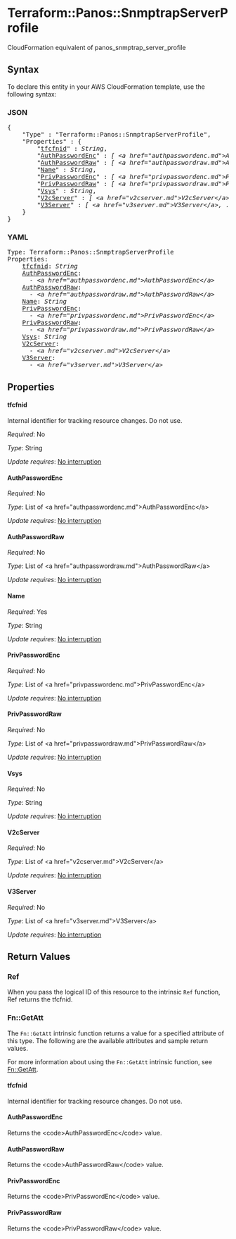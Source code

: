 # Terraform::Panos::SnmptrapServerProfile

CloudFormation equivalent of panos_snmptrap_server_profile

## Syntax

To declare this entity in your AWS CloudFormation template, use the following syntax:

### JSON

<pre>
{
    "Type" : "Terraform::Panos::SnmptrapServerProfile",
    "Properties" : {
        "<a href="#tfcfnid" title="tfcfnid">tfcfnid</a>" : <i>String</i>,
        "<a href="#authpasswordenc" title="AuthPasswordEnc">AuthPasswordEnc</a>" : <i>[ &lt;a href=&#34;authpasswordenc.md&#34;&gt;AuthPasswordEnc&lt;/a&gt;, ... ]</i>,
        "<a href="#authpasswordraw" title="AuthPasswordRaw">AuthPasswordRaw</a>" : <i>[ &lt;a href=&#34;authpasswordraw.md&#34;&gt;AuthPasswordRaw&lt;/a&gt;, ... ]</i>,
        "<a href="#name" title="Name">Name</a>" : <i>String</i>,
        "<a href="#privpasswordenc" title="PrivPasswordEnc">PrivPasswordEnc</a>" : <i>[ &lt;a href=&#34;privpasswordenc.md&#34;&gt;PrivPasswordEnc&lt;/a&gt;, ... ]</i>,
        "<a href="#privpasswordraw" title="PrivPasswordRaw">PrivPasswordRaw</a>" : <i>[ &lt;a href=&#34;privpasswordraw.md&#34;&gt;PrivPasswordRaw&lt;/a&gt;, ... ]</i>,
        "<a href="#vsys" title="Vsys">Vsys</a>" : <i>String</i>,
        "<a href="#v2cserver" title="V2cServer">V2cServer</a>" : <i>[ &lt;a href=&#34;v2cserver.md&#34;&gt;V2cServer&lt;/a&gt;, ... ]</i>,
        "<a href="#v3server" title="V3Server">V3Server</a>" : <i>[ &lt;a href=&#34;v3server.md&#34;&gt;V3Server&lt;/a&gt;, ... ]</i>
    }
}
</pre>

### YAML

<pre>
Type: Terraform::Panos::SnmptrapServerProfile
Properties:
    <a href="#tfcfnid" title="tfcfnid">tfcfnid</a>: <i>String</i>
    <a href="#authpasswordenc" title="AuthPasswordEnc">AuthPasswordEnc</a>: <i>
      - &lt;a href=&#34;authpasswordenc.md&#34;&gt;AuthPasswordEnc&lt;/a&gt;</i>
    <a href="#authpasswordraw" title="AuthPasswordRaw">AuthPasswordRaw</a>: <i>
      - &lt;a href=&#34;authpasswordraw.md&#34;&gt;AuthPasswordRaw&lt;/a&gt;</i>
    <a href="#name" title="Name">Name</a>: <i>String</i>
    <a href="#privpasswordenc" title="PrivPasswordEnc">PrivPasswordEnc</a>: <i>
      - &lt;a href=&#34;privpasswordenc.md&#34;&gt;PrivPasswordEnc&lt;/a&gt;</i>
    <a href="#privpasswordraw" title="PrivPasswordRaw">PrivPasswordRaw</a>: <i>
      - &lt;a href=&#34;privpasswordraw.md&#34;&gt;PrivPasswordRaw&lt;/a&gt;</i>
    <a href="#vsys" title="Vsys">Vsys</a>: <i>String</i>
    <a href="#v2cserver" title="V2cServer">V2cServer</a>: <i>
      - &lt;a href=&#34;v2cserver.md&#34;&gt;V2cServer&lt;/a&gt;</i>
    <a href="#v3server" title="V3Server">V3Server</a>: <i>
      - &lt;a href=&#34;v3server.md&#34;&gt;V3Server&lt;/a&gt;</i>
</pre>

## Properties

#### tfcfnid

Internal identifier for tracking resource changes. Do not use.

_Required_: No

_Type_: String

_Update requires_: [No interruption](https://docs.aws.amazon.com/AWSCloudFormation/latest/UserGuide/using-cfn-updating-stacks-update-behaviors.html#update-no-interrupt)

#### AuthPasswordEnc

_Required_: No

_Type_: List of &lt;a href=&#34;authpasswordenc.md&#34;&gt;AuthPasswordEnc&lt;/a&gt;

_Update requires_: [No interruption](https://docs.aws.amazon.com/AWSCloudFormation/latest/UserGuide/using-cfn-updating-stacks-update-behaviors.html#update-no-interrupt)

#### AuthPasswordRaw

_Required_: No

_Type_: List of &lt;a href=&#34;authpasswordraw.md&#34;&gt;AuthPasswordRaw&lt;/a&gt;

_Update requires_: [No interruption](https://docs.aws.amazon.com/AWSCloudFormation/latest/UserGuide/using-cfn-updating-stacks-update-behaviors.html#update-no-interrupt)

#### Name

_Required_: Yes

_Type_: String

_Update requires_: [No interruption](https://docs.aws.amazon.com/AWSCloudFormation/latest/UserGuide/using-cfn-updating-stacks-update-behaviors.html#update-no-interrupt)

#### PrivPasswordEnc

_Required_: No

_Type_: List of &lt;a href=&#34;privpasswordenc.md&#34;&gt;PrivPasswordEnc&lt;/a&gt;

_Update requires_: [No interruption](https://docs.aws.amazon.com/AWSCloudFormation/latest/UserGuide/using-cfn-updating-stacks-update-behaviors.html#update-no-interrupt)

#### PrivPasswordRaw

_Required_: No

_Type_: List of &lt;a href=&#34;privpasswordraw.md&#34;&gt;PrivPasswordRaw&lt;/a&gt;

_Update requires_: [No interruption](https://docs.aws.amazon.com/AWSCloudFormation/latest/UserGuide/using-cfn-updating-stacks-update-behaviors.html#update-no-interrupt)

#### Vsys

_Required_: No

_Type_: String

_Update requires_: [No interruption](https://docs.aws.amazon.com/AWSCloudFormation/latest/UserGuide/using-cfn-updating-stacks-update-behaviors.html#update-no-interrupt)

#### V2cServer

_Required_: No

_Type_: List of &lt;a href=&#34;v2cserver.md&#34;&gt;V2cServer&lt;/a&gt;

_Update requires_: [No interruption](https://docs.aws.amazon.com/AWSCloudFormation/latest/UserGuide/using-cfn-updating-stacks-update-behaviors.html#update-no-interrupt)

#### V3Server

_Required_: No

_Type_: List of &lt;a href=&#34;v3server.md&#34;&gt;V3Server&lt;/a&gt;

_Update requires_: [No interruption](https://docs.aws.amazon.com/AWSCloudFormation/latest/UserGuide/using-cfn-updating-stacks-update-behaviors.html#update-no-interrupt)

## Return Values

### Ref

When you pass the logical ID of this resource to the intrinsic `Ref` function, Ref returns the tfcfnid.

### Fn::GetAtt

The `Fn::GetAtt` intrinsic function returns a value for a specified attribute of this type. The following are the available attributes and sample return values.

For more information about using the `Fn::GetAtt` intrinsic function, see [Fn::GetAtt](https://docs.aws.amazon.com/AWSCloudFormation/latest/UserGuide/intrinsic-function-reference-getatt.html).

#### tfcfnid

Internal identifier for tracking resource changes. Do not use.

#### AuthPasswordEnc

Returns the &lt;code&gt;AuthPasswordEnc&lt;/code&gt; value.

#### AuthPasswordRaw

Returns the &lt;code&gt;AuthPasswordRaw&lt;/code&gt; value.

#### PrivPasswordEnc

Returns the &lt;code&gt;PrivPasswordEnc&lt;/code&gt; value.

#### PrivPasswordRaw

Returns the &lt;code&gt;PrivPasswordRaw&lt;/code&gt; value.

